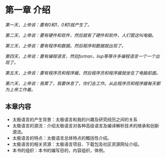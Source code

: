 # 第一章 介绍

  _第一天，上帝说：要有0和1，0和1就产生了。_

  _第二天，上帝说：要有硬件和软件，然后就有了硬件和软件，人们管这叫电脑。_

  _第三天，上帝说：要有程序和数据。然后程序和数据就出现了。_

  _第四天，上帝说：要有编程语言，然后fortran，lisp等等许多编程语言一个一个出现了。_

  _第五天，上帝说：要有程序员和程序媛。然后程序员和程序媛就坐在了电脑前面。_

  _第六天，上帝说：我累了，我要休息了，你们去工作。从此程序员和程序媛每天都为上帝工作着。_

## 本章内容
* 太极语言的产生背景：太极语言和我的兴趣及研究经历之间的关系
* 太极语言的源流：介绍太极语言对各种高级语言及编译解析技术的继承和创新源流。
* 太极语言的特点：太极语言总体特点的概括性介绍。
* 太极语言的相关资源：太极语言项目、下载包及社区资源网址介绍。
* 本书的组织：本书的编写目的，内容组织，体例。
